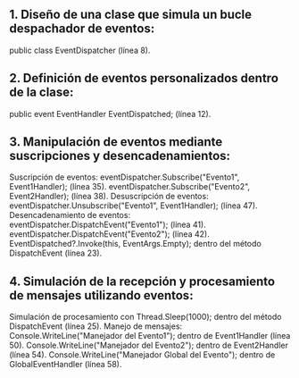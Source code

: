 ## 1. Diseño de una clase que simula un bucle despachador de eventos:

public class EventDispatcher (línea 8).
## 2. Definición de eventos personalizados dentro de la clase:

public event EventHandler EventDispatched; (línea 12).
## 3. Manipulación de eventos mediante suscripciones y desencadenamientos:

Suscripción de eventos:
eventDispatcher.Subscribe("Evento1", Event1Handler); (línea 35).
eventDispatcher.Subscribe("Evento2", Event2Handler); (línea 38).
Desuscripción de eventos:
eventDispatcher.Unsubscribe("Evento1", Event1Handler); (línea 47).
Desencadenamiento de eventos:
eventDispatcher.DispatchEvent("Evento1"); (línea 41).
eventDispatcher.DispatchEvent("Evento2"); (línea 42).
EventDispatched?.Invoke(this, EventArgs.Empty); dentro del método DispatchEvent (línea 23).
## 4. Simulación de la recepción y procesamiento de mensajes utilizando eventos:

Simulación de procesamiento con Thread.Sleep(1000); dentro del método DispatchEvent (línea 25).
Manejo de mensajes:
Console.WriteLine("Manejador del Evento1"); dentro de Event1Handler (línea 50).
Console.WriteLine("Manejador del Evento2"); dentro de Event2Handler (línea 54).
Console.WriteLine("Manejador Global del Evento"); dentro de GlobalEventHandler (línea 58).
